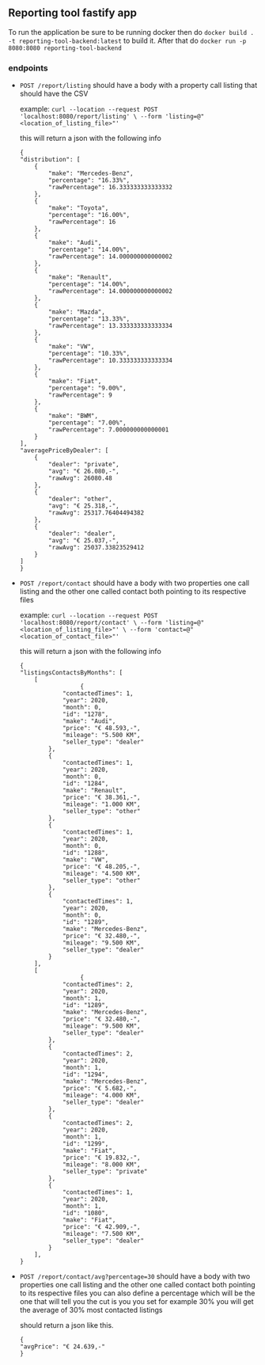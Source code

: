 ## Reporting tool fastify app

To run the application be sure to be running docker then do `docker build . -t reporting-tool-backend:latest` to build it.
After that do `docker run -p 8080:8080 reporting-tool-backend`

### endpoints

- `POST /report/listing` should have a body with a property call listing that should have the CSV

    example: `curl --location --request POST 'localhost:8080/report/listing' \
--form 'listing=@"<location_of_listing_file>"'`
    
    this will return a json with the following info

    ```
  {
    "distribution": [
        {
            "make": "Mercedes-Benz",
            "percentage": "16.33%",
            "rawPercentage": 16.333333333333332
        },
        {
            "make": "Toyota",
            "percentage": "16.00%",
            "rawPercentage": 16
        },
        {
            "make": "Audi",
            "percentage": "14.00%",
            "rawPercentage": 14.000000000000002
        },
        {
            "make": "Renault",
            "percentage": "14.00%",
            "rawPercentage": 14.000000000000002
        },
        {
            "make": "Mazda",
            "percentage": "13.33%",
            "rawPercentage": 13.333333333333334
        },
        {
            "make": "VW",
            "percentage": "10.33%",
            "rawPercentage": 10.333333333333334
        },
        {
            "make": "Fiat",
            "percentage": "9.00%",
            "rawPercentage": 9
        },
        {
            "make": "BWM",
            "percentage": "7.00%",
            "rawPercentage": 7.000000000000001
        }
    ],
    "averagePriceByDealer": [
        {
            "dealer": "private",
            "avg": "€ 26.080,-",
            "rawAvg": 26080.48
        },
        {
            "dealer": "other",
            "avg": "€ 25.318,-",
            "rawAvg": 25317.76404494382
        },
        {
            "dealer": "dealer",
            "avg": "€ 25.037,-",
            "rawAvg": 25037.33823529412
        }
    ]
    }
    ```
    

- `POST /report/contact` should have a body with two properties one call listing and the other one called contact both pointing to its respective files

    example: `curl --location --request POST 'localhost:8080/report/contact' \
  --form 'listing=@"<location_of_listing_file>"' \
  --form 'contact=@"<location_of_contact_file>"'`
  
    this will return a json with the following info

    ```
  {
    "listingsContactsByMonths": [
        [
                     {
                "contactedTimes": 1,
                "year": 2020,
                "month": 0,
                "id": "1278",
                "make": "Audi",
                "price": "€ 48.593,-",
                "mileage": "5.500 KM",
                "seller_type": "dealer"
            },
            {
                "contactedTimes": 1,
                "year": 2020,
                "month": 0,
                "id": "1284",
                "make": "Renault",
                "price": "€ 38.361,-",
                "mileage": "1.000 KM",
                "seller_type": "other"
            },
            {
                "contactedTimes": 1,
                "year": 2020,
                "month": 0,
                "id": "1288",
                "make": "VW",
                "price": "€ 48.205,-",
                "mileage": "4.500 KM",
                "seller_type": "other"
            },
            {
                "contactedTimes": 1,
                "year": 2020,
                "month": 0,
                "id": "1289",
                "make": "Mercedes-Benz",
                "price": "€ 32.480,-",
                "mileage": "9.500 KM",
                "seller_type": "dealer"
            }
        ],
        [
                     {
                "contactedTimes": 2,
                "year": 2020,
                "month": 1,
                "id": "1289",
                "make": "Mercedes-Benz",
                "price": "€ 32.480,-",
                "mileage": "9.500 KM",
                "seller_type": "dealer"
            },
            {
                "contactedTimes": 2,
                "year": 2020,
                "month": 1,
                "id": "1294",
                "make": "Mercedes-Benz",
                "price": "€ 5.682,-",
                "mileage": "4.000 KM",
                "seller_type": "dealer"
            },
            {
                "contactedTimes": 2,
                "year": 2020,
                "month": 1,
                "id": "1299",
                "make": "Fiat",
                "price": "€ 19.832,-",
                "mileage": "8.000 KM",
                "seller_type": "private"
            },
            {
                "contactedTimes": 1,
                "year": 2020,
                "month": 1,
                "id": "1080",
                "make": "Fiat",
                "price": "€ 42.909,-",
                "mileage": "7.500 KM",
                "seller_type": "dealer"
            }
        ],
    }
    ```
- `POST /report/contact/avg?percentage=30` should have a body with two properties one call listing and the other one called contact both pointing to its respective files you can also define a percentage which will be the one that will tell you the cut is you you set for example 30% you will get the average of 30% most contacted listings

    should return a json like this.
    ```
  {
    "avgPrice": "€ 24.639,-"
   }
    ```

